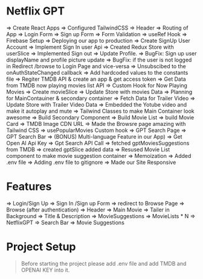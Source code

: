 # Netflix GPT
=> Create React Apps
=> Configured TailwindCSS
=> Header
=> Routing of App
=> Login Form
=> Sign up Form
=> Form Validation
=> useRef Hook
=> Firebase Setup
=> Deploying our app to production
=> Create SignUp User Account
=> Implement Sign In user Api
=> Created Redux Store with userSlice
=> Implemented Sign out
=> Update Profile.
=> BugFix: Sign up user displayName and profile picture update
=> BugFix: if the user is not logged in Redirect /browse to Login Page and vice-versa
=> Unsubscibed to the onAuthStateChanged callback
=> Add hardcoded values to the constants file
=> Regiter TMDB API & create an app & get access token
=> Get Data from TMDB now playing movies list API
=> Custom Hook for Now Playing Movies
=> Create movieSlice
=> Update Store with movies Data
=> Planning for MainContauiner & secondary container
=> Fetch Data for Trailer Video
=> Update Store with Trailer Video Data
=> Embedded the Yotube video and make it autoplay and mute
=> Tailwind Classes to make Main Container look awesome
=> Build Secondary Component
=> Build Movie List
=> build Movie Card
=> TMDB Image CDN URL
=> Made the Browsre page amazing with Tailwind CSS
=> usePopularMovies Custom hook
=> GPT Search Page
=> GPT Search Bar
=> (BONUS) Multi-language Feature in our App)
=> Get Open AI Api Key
=> Gpt Search API Call
=> fetched gptMoviesSuggestions from TMDB
=> created gptSlice added data
=> Resused Movie List component to make movie suggestion container
=> Memoization
=> Added .env file
=> Adding .env file to gitignore
=> Made our Site Responsive
# Features
=> Login/Sign Up
=> Sign In /Sign up Form
=> redirect to Browse Page
=> Browse (after authentication)
=> Header
=> Main Movie
=> Tailer in Background
=> Title & Description
=> MovieSuggestions
=> MovieLists \* N
=> NetflixGPT
=> Search Bar
=> Movie Suggestions
# Project Setup
> Before starting the project please add .env file and add TMDB and OPENAI KEY into it.
